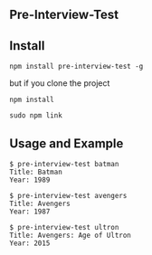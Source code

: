 ## Pre-Interview-Test

## Install

`npm install pre-interview-test -g`

but if you clone the project

`npm install`

`sudo npm link`



## Usage and Example

	$ pre-interview-test batman
	Title: Batman
	Year: 1989

	$ pre-interview-test avengers
	Title: Avengers
	Year: 1987

	$ pre-interview-test ultron
	Title: Avengers: Age of Ultron
	Year: 2015
